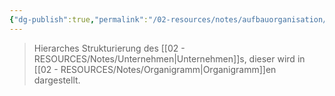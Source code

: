 ```yaml
---
{"dg-publish":true,"permalink":"/02-resources/notes/aufbauorganisation/","tags":["GFN/prüfungsrelevant/AP1/vorbereitung"],"noteIcon":"","updated":"2025-08-26T16:35:02.155+02:00"}
---
```


>Hierarches Strukturierung des [[02 - RESOURCES/Notes/Unternehmen\|Unternehmen]]s, dieser wird in [[02 - RESOURCES/Notes/Organigramm\|Organigramm]]en dargestellt.

